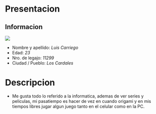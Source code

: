 # Presentacion
## **Informacion**
![](https://images7.alphacoders.com/840/thumb-350-840909.png)
  - Nombre y apellido: *Luis Carriego*
  - Edad: *23*
  - Nro. de legajo: *11299*
  - Ciudad / Pueblo: *Los Cardales*
# Descripcion
 - Me gusta todo lo referido a la informatica, ademas de ver series y peliculas, mi pasatiempo es hacer de vez en cuando origami y en mis tiempos libres jugar algun juego tanto en el celular como en la PC.
 
